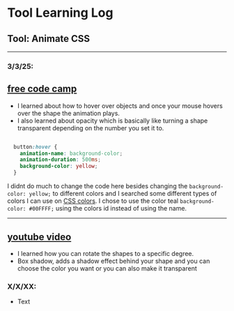 # Tool Learning Log

## Tool: **Animate CSS**

---

### 3/3/25:
## [free code camp](https://www.freecodecamp.org/learn/responsive-web-design/#applied-visual-design)
* I learned about how to hover over objects and once your mouse hovers over the shape the animation plays.</li>
* I also learned about opacity which is basically like turning a shape transparent depending on the number you set it to.
```CSS

  button:hover {
    animation-name: background-color;
    animation-duration: 500ms;
    background-color: yellow;
  }

  ```
I didnt do much to change the code here besides changing the ```background-color: yellow;``` to different colors and I searched some different types of colors I can use on [CSS colors](https://www.w3schools.com/cssref/css_colors.php). I chose to use the color teal ```background-color: #00FFFF;``` using the colors id instead of using the name. 

---

## [youtube video](https://www.youtube.com/watch?v=z2LQYsZhsFw)
* I learned how you can rotate the shapes to a specific degree.
* Box shadow, adds a shadow effect behind your shape and you can choose the color you want or you can also make it transparent
### X/X/XX:
* Text


<!--
* Links you used today (websites, videos, etc)
* Things you tried, progress you made, etc
* Challenges, a-ha moments, etc
* Questions you still have
* What you're going to try next
-->
